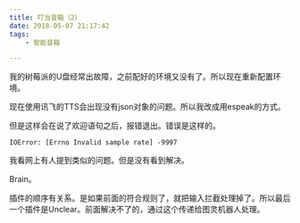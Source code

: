 ```yaml
---
title: 叮当音箱（2）
date: 2018-05-07 21:17:42
tags:
	- 智能音箱

---
```




我的树莓派的U盘经常出故障，之前配好的环境又没有了。所以现在重新配置环境。

现在使用讯飞的TTS会出现没有json对象的问题。所以我改成用espeak的方式。

但是这样会在说了欢迎语句之后，报错退出。错误是这样的。

```
IOError: [Errno Invalid sample rate] -9997
```

我看网上有人提到类似的问题。但是没有看到解决。



Brain。

插件的顺序有关系。是如果前面的符合规则了，就把输入拦截处理掉了。所以最后一个插件是Unclear。前面解决不了的，通过这个传递给图灵机器人处理。



